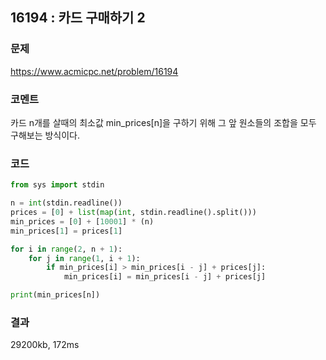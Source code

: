 ## 16194 : 카드 구매하기 2
### 문제
https://www.acmicpc.net/problem/16194
### 코멘트
카드 n개를 살때의 최소값 min_prices[n]을 구하기 위해 그 앞 원소들의 조합을 모두 구해보는 방식이다.
### 코드
```python
from sys import stdin

n = int(stdin.readline())
prices = [0] + list(map(int, stdin.readline().split()))
min_prices = [0] + [10001] * (n)
min_prices[1] = prices[1]

for i in range(2, n + 1):
    for j in range(1, i + 1):
        if min_prices[i] > min_prices[i - j] + prices[j]:
            min_prices[i] = min_prices[i - j] + prices[j]

print(min_prices[n])
```
### 결과
29200kb, 172ms
